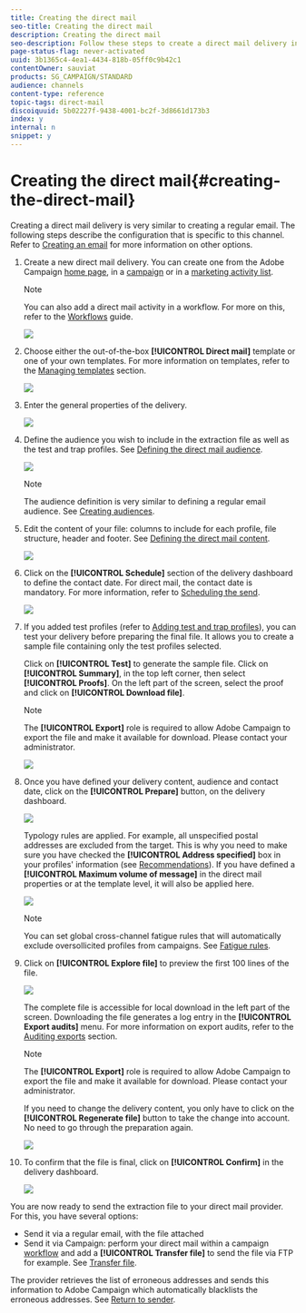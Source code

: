 ```yaml
---
title: Creating the direct mail
seo-title: Creating the direct mail
description: Creating the direct mail
seo-description: Follow these steps to create a direct mail delivery in Adobe Campaign.
page-status-flag: never-activated
uuid: 3b1365c4-4ea1-4434-818b-05ff0c9b42c1
contentOwner: sauviat
products: SG_CAMPAIGN/STANDARD
audience: channels
content-type: reference
topic-tags: direct-mail
discoiquuid: 5b02227f-9438-4001-bc2f-3d8661d173b3
index: y
internal: n
snippet: y
---
```


# Creating the direct mail{#creating-the-direct-mail}

Creating a direct mail delivery is very similar to creating a regular email. The following steps describe the configuration that is specific to this channel. Refer to [Creating an email](../../channels/using/creating-an-email.md) for more information on other options.

1. Create a new direct mail delivery. You can create one from the Adobe Campaign [home page](../../start/using/interface-description.md#home-page), in a [campaign](../../start/using/marketing-activities.md#creating-a-marketing-activity) or in a [marketing activity list](../../start/using/programs-and-campaigns.md#creating-a-campaign).

   >[!NOTE]
   >
   >You can also add a direct mail activity in a workflow. For more on this, refer to the [Workflows](../../automating/using/direct-mail-delivery.md) guide.

   ![](assets/direct_mail_1.png)

1. Choose either the out-of-the-box **[!UICONTROL Direct mail]** template or one of your own templates. For more information on templates, refer to the [Managing templates](../../start/using/about-templates.md) section.

   ![](assets/direct_mail_2.png)

1. Enter the general properties of the delivery.

   ![](assets/direct_mail_3.png)

1. Define the audience you wish to include in the extraction file as well as the test and trap profiles. See [Defining the direct mail audience](../../channels/using/defining-the-direct-mail-audience.md). 

   ![](assets/direct_mail_4.png)

   >[!NOTE]
   >
   >The audience definition is very similar to defining a regular email audience. See [Creating audiences](../../audiences/using/creating-audiences.md).

1. Edit the content of your file: columns to include for each profile, file structure, header and footer. See [Defining the direct mail content](../../channels/using/defining-the-direct-mail-content.md).

   ![](assets/direct_mail_5.png)

1. Click on the **[!UICONTROL Schedule]** section of the delivery dashboard to define the contact date. For direct mail, the contact date is mandatory. For more information, refer to [Scheduling the send](../../sending/using/about-scheduling-messages.md).

   ![](assets/direct_mail_8.png)

1. If you added test profiles (refer to [Adding test and trap profiles](../../channels/using/defining-the-direct-mail-audience.md#adding-test-and-trap-profiles)), you can test your delivery before preparing the final file. It allows you to create a sample file containing only the test profiles selected.

   Click on **[!UICONTROL Test]** to generate the sample file. Click on **[!UICONTROL Summary]**, in the top left corner, then select **[!UICONTROL Proofs]**. On the left part of the screen, select the proof and click on **[!UICONTROL Download file]**.

   >[!NOTE]
   >
   >The **[!UICONTROL Export]** role is required to allow Adobe Campaign to export the file and make it available for download. Please contact your administrator.

   ![](assets/direct_mail_19.png)

1. Once you have defined your delivery content, audience and contact date, click on the **[!UICONTROL Prepare]** button, on the delivery dashboard.

   ![](assets/direct_mail_16.png)

   Typology rules are applied. For example, all unspecified postal addresses are excluded from the target. This is why you need to make sure you have checked the **[!UICONTROL Address specified]** box in your profiles' information (see [Recommendations](../../channels/using/about-direct-mail.md#recommendations)). If you have defined a **[!UICONTROL Maximum volume of message]** in the direct mail properties or at the template level, it will also be applied here.

   ![](assets/direct_mail_25.png)

   >[!NOTE]
   >
   >You can set global cross-channel fatigue rules that will automatically exclude oversollicited profiles from campaigns. See [Fatigue rules](../../administration/using/fatigue-rules.md).

1. Click on **[!UICONTROL Explore file]** to preview the first 100 lines of the file. 

   ![](assets/direct_mail_18.png)

   The complete file is accessible for local download in the left part of the screen. Downloading the file generates a log entry in the **[!UICONTROL Export audits]** menu. For more information on export audits, refer to the [Auditing exports](../../administration/using/auditing-export-logs.md) section.

   >[!NOTE]
   >
   >The **[!UICONTROL Export]** role is required to allow Adobe Campaign to export the file and make it available for download. Please contact your administrator.

   If you need to change the delivery content, you only have to click on the **[!UICONTROL Regenerate file]** button to take the change into account. No need to go through the preparation again. 

   ![](assets/direct_mail_21.png)

1. To confirm that the file is final, click on **[!UICONTROL Confirm]** in the delivery dashboard.

   ![](assets/direct_mail_20.png)

You are now ready to send the extraction file to your direct mail provider. For this, you have several options:

* Send it via a regular email, with the file attached
* Send it via Campaign: perform your direct mail within a campaign [workflow](../../automating/using/direct-mail-delivery.md) and add a **[!UICONTROL Transfer file]** to send the file via FTP for example. See [Transfer file](../../automating/using/transfer-file.md).

The provider retrieves the list of erroneous addresses and sends this information to Adobe Campaign which automatically blacklists the erroneous addresses. See [Return to sender](../../channels/using/return-to-sender.md).
